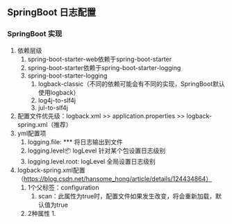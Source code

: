 ## SpringBoot 日志配置

### SpringBoot 实现
1. 依赖层级
   1. spring-boot-starter-web依赖于spring-boot-starter
   2. spring-boot-starter依赖于spring-boot-starter-logging
   3. spring-boot-starter-logging
      1. logback-classic（不同的依赖可能会有不同的实现，SpringBoot默认使用logback）
      2. log4j-to-slf4j
      3. jul-to-slf4j
2. 配置文件优先级：logback.xml >> application.properties >> logback-spring.xml（推荐）
3. yml配置项
   1. logging.file: *** 将日志输出到文件
   2. logging.level:package: logLevel 针对某个包设置日志级别
   3. logging.level.root: logLevel 全局设置日志级别
4. logback-spring.xml配置（https://blog.csdn.net/hansome_hong/article/details/124434864）
   1. 1个父标签：configuration
      1. scan：此属性为true时，配置文件如果发生改变，将会重新加载，默认值为true
   2. 2种属性
      1. 